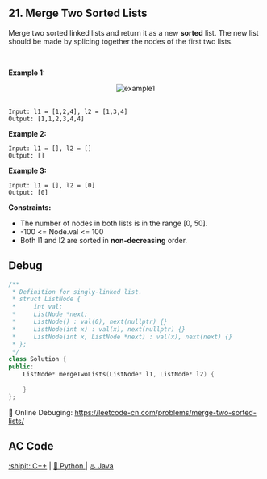 ## 21. Merge Two Sorted Lists

Merge two sorted linked lists and return it as a new <strong>sorted</strong> list. The new list should be made by splicing together the nodes of the first two lists.

 

<strong>Example 1:</strong>

<div align="center">
  <img src="https://assets.leetcode.com/uploads/2020/10/03/merge_ex1.jpg" alt="example1">
</div>
<br>

```
Input: l1 = [1,2,4], l2 = [1,3,4]
Output: [1,1,2,3,4,4]
```

<strong>Example 2:</strong>
```
Input: l1 = [], l2 = []
Output: []
```
<strong>Example 3:</strong>
```
Input: l1 = [], l2 = [0]
Output: [0]
```

<strong>Constraints:</strong>

- The number of nodes in both lists is in the range [0, 50].
- -100 <= Node.val <= 100
- Both l1 and l2 are sorted in <strong>non-decreasing</strong> order.


## Debug
```cpp
/**
 * Definition for singly-linked list.
 * struct ListNode {
 *     int val;
 *     ListNode *next;
 *     ListNode() : val(0), next(nullptr) {}
 *     ListNode(int x) : val(x), next(nullptr) {}
 *     ListNode(int x, ListNode *next) : val(x), next(next) {}
 * };
 */
class Solution {
public:
    ListNode* mergeTwoLists(ListNode* l1, ListNode* l2) {
        
    }
};
```

🐛 Online Debuging: https://leetcode-cn.com/problems/merge-two-sorted-lists/

## AC Code
<div>
  <a href="https://github.com/Charmve/LeetCode4FLAG/tree/main/021.%20Merge%20Two%20Sorted%20Lists/21_merge-two-sorted-lists.cpp">:shipit: C++</a> | 
  <a href="https://github.com/Charmve/LeetCode4FLAG/tree/main/021.%20Merge%20Two%20Sorted%20Lists/21_merge-two-sorted-lists.py">🐍 Python </a> | 
  <a href="https://github.com/Charmve/LeetCode4FLAG/tree/main/021.%20Merge%20Two%20Sorted%20Lists/21_merge-two-sorted-lists.java">♨️ Java </a>
</div>
